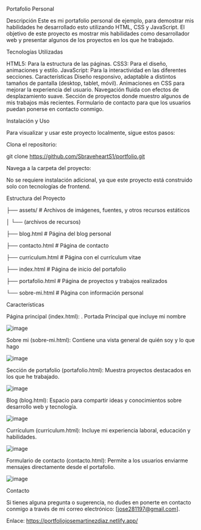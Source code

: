 Portafolio Personal

Descripción
Este es mi portafolio personal de ejemplo, para demostrar mis habilidades he desarrollado esto utilizando HTML, CSS y JavaScript. 
El objetivo de este proyecto es mostrar mis habilidades como desarrollador web y presentar algunos de los proyectos en los que he trabajado.

Tecnologías Utilizadas

HTML5: Para la estructura de las páginas.
CSS3: Para el diseño, animaciones y estilo.
JavaScript: Para la interactividad en las diferentes secciones.
Características
Diseño responsivo, adaptable a distintos tamaños de pantalla (desktop, tablet, móvil).
Animaciones en CSS para mejorar la experiencia del usuario.
Navegación fluida con efectos de desplazamiento suave.
Sección de proyectos donde muestro algunos de mis trabajos más recientes.
Formulario de contacto para que los usuarios puedan ponerse en contacto conmigo.

Instalación y Uso

Para visualizar y usar este proyecto localmente, sigue estos pasos:

Clona el repositorio:

git clone https://github.com/SbraveheartS1/portfolio.git

Navega a la carpeta del proyecto:

No se requiere instalación adicional, ya que este proyecto está construido solo con tecnologías de frontend.

Estructura del Proyecto

├── assets/               # Archivos de imágenes, fuentes, y otros recursos estáticos

│   └── (archivos de recursos)

├── blog.html             # Página del blog personal

├── contacto.html         # Página de contacto

├── curriculum.html       # Página con el currículum vitae

├── index.html            # Página de inicio del portafolio

├── portafolio.html       # Página de proyectos y trabajos realizados

└── sobre-mi.html         # Página con información personal

Características

Página principal (index.html): . Portada Principal que incluye mi nombre

![image](https://github.com/user-attachments/assets/1b5877ed-c323-4b73-872b-6716737f46cd)

Sobre mi (sobre-mi.html): Contiene una vista general de quién soy y lo que hago

![image](https://github.com/user-attachments/assets/1fd657b8-ee57-4f66-888c-48519974fb91)

Sección de portafolio (portafolio.html): Muestra proyectos destacados en los que he trabajado.

![image](https://github.com/user-attachments/assets/01f38766-0b9c-4fbc-9646-14591427faf8)

Blog (blog.html): Espacio para compartir ideas y conocimientos sobre desarrollo web y tecnología.

![image](https://github.com/user-attachments/assets/63e973d2-95f8-4ebe-926e-ee2c2ad62887)

Currículum (curriculum.html): Incluye mi experiencia laboral, educación y habilidades.

![image](https://github.com/user-attachments/assets/3111ff58-b436-4b3b-af22-0f2b74911463)

Formulario de contacto (contacto.html): Permite a los usuarios enviarme mensajes directamente desde el portafolio.

![image](https://github.com/user-attachments/assets/ee5151e1-67f1-4e40-9c1b-26baaa44e05f)


Contacto

Si tienes alguna pregunta o sugerencia, no dudes en ponerte en contacto conmigo a través de mi correo electrónico: [jose281197@gmail.com].

Enlace:
https://portfoliojosemartinezdiaz.netlify.app/
